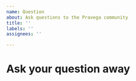 ```yaml
---
name: Question
about: Ask questions to the Pravega community
title: ''
labels: ''
assignees: ''

---
```


# Ask your question away

